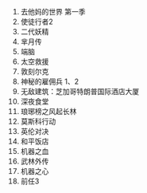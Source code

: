 1. 去他妈的世界 第一季
2. 使徒行者2
3. 二代妖精
4. 芈月传
5. 端脑
6. 太空救援
7. 敦刻尔克
8. 神秘的雇佣兵 1、2
9. 无敌建筑：芝加哥特朗普国际酒店大厦
10. 深夜食堂
11. 琅琊榜之风起长林
12. 莫斯科行动
13. 英伦对决
14. 和平饭店
15. 机器之血
16. 武林外传
17. 机器之心
18. 前任3

